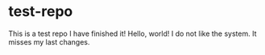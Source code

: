 # test-repo
This is a test repo
I have finished it!
Hello, world!
I do not like the system. It misses my last changes.

